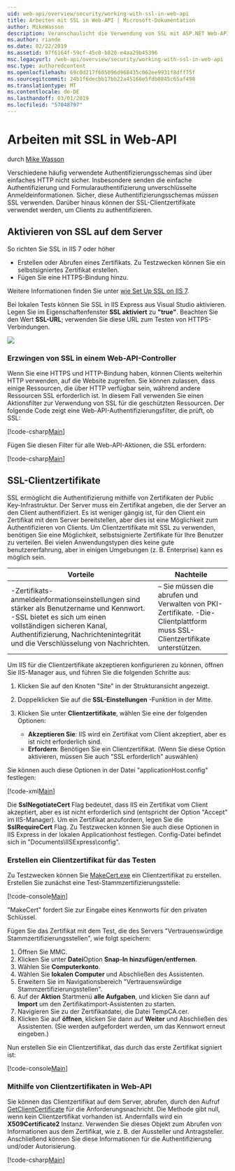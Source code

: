 ```yaml
---
uid: web-api/overview/security/working-with-ssl-in-web-api
title: Arbeiten mit SSL in Web-API | Microsoft-Dokumentation
author: MikeWasson
description: Veranschaulicht die Verwendung von SSL mit ASP.NET Web-API, einschließlich der Verwendung von SSL-Clientzertifikate.
ms.author: riande
ms.date: 02/22/2019
ms.assetid: 97f6164f-59cf-45c0-b820-e4aa29b45396
msc.legacyurl: /web-api/overview/security/working-with-ssl-in-web-api
msc.type: authoredcontent
ms.openlocfilehash: 69c0d217f605096d968435c062ee9931f8dff75f
ms.sourcegitcommit: 24b1f6decbb17bb22a45166e5fdb0845c65af498
ms.translationtype: MT
ms.contentlocale: de-DE
ms.lasthandoff: 03/01/2019
ms.locfileid: "57048797"
---
```

<a name="working-with-ssl-in-web-api"></a>Arbeiten mit SSL in Web-API
====================
durch [Mike Wasson](https://github.com/MikeWasson)

Verschiedene häufig verwendete Authentifizierungsschemas sind über einfaches HTTP nicht sicher. Insbesondere senden die einfache Authentifizierung und Formularauthentifizierung unverschlüsselte Anmeldeinformationen. Sicher, diese Authentifizierungsschemas *müssen* SSL verwenden. Darüber hinaus können der SSL-Clientzertifikate verwendet werden, um Clients zu authentifizieren.

## <a name="enabling-ssl-on-the-server"></a>Aktivieren von SSL auf dem Server

So richten Sie SSL in IIS 7 oder höher

- Erstellen oder Abrufen eines Zertifikats. Zu Testzwecken können Sie ein selbstsigniertes Zertifikat erstellen.
- Fügen Sie eine HTTPS-Bindung hinzu.

Weitere Informationen finden Sie unter [wie Set Up SSL on IIS 7](https://www.iis.net/learn/manage/configuring-security/how-to-set-up-ssl-on-iis).

Bei lokalen Tests können Sie SSL in IIS Express aus Visual Studio aktivieren. Legen Sie im Eigenschaftenfenster **SSL aktiviert** zu **"true"**. Beachten Sie den Wert **SSL-URL**; verwenden Sie diese URL zum Testen von HTTPS-Verbindungen.

![](working-with-ssl-in-web-api/_static/image1.png)

### <a name="enforcing-ssl-in-a-web-api-controller"></a>Erzwingen von SSL in einem Web-API-Controller

Wenn Sie eine HTTPS und HTTP-Bindung haben, können Clients weiterhin HTTP verwenden, auf die Website zugreifen. Sie können zulassen, dass einige Ressourcen, die über HTTP verfügbar sein, während andere Ressourcen SSL erforderlich ist. In diesem Fall verwenden Sie einen Aktionsfilter zur Verwendung von SSL für die geschützten Ressourcen. Der folgende Code zeigt eine Web-API-Authentifizierungsfilter, die prüft, ob SSL:

[!code-csharp[Main](working-with-ssl-in-web-api/samples/sample1.cs)]

Fügen Sie diesen Filter für alle Web-API-Aktionen, die SSL erfordern:

[!code-csharp[Main](working-with-ssl-in-web-api/samples/sample2.cs)]

## <a name="ssl-client-certificates"></a>SSL-Clientzertifikate

SSL ermöglicht die Authentifizierung mithilfe von Zertifikaten der Public Key-Infrastruktur. Der Server muss ein Zertifikat angeben, die der Server an den Client authentifiziert. Es ist weniger gängig ist, für den Client ein Zertifikat mit dem Server bereitstellen, aber dies ist eine Möglichkeit zum Authentifizieren von Clients. Um Clientzertifikate mit SSL zu verwenden, benötigen Sie eine Möglichkeit, selbstsignierte Zertifikate für Ihre Benutzer zu verteilen. Bei vielen Anwendungstypen dies keine gute benutzererfahrung, aber in einigen Umgebungen (z. B. Enterprise) kann es möglich sein.

| Vorteile | Nachteile |
| --- | --- |
| -Zertifikats-anmeldeinformationseinstellungen sind stärker als Benutzername und Kennwort. -SSL bietet es sich um einen vollständigen sicheren Kanal, Authentifizierung, Nachrichtenintegrität und die Verschlüsselung von Nachrichten. | – Sie müssen die abrufen und Verwalten von PKI-Zertifikate. -Die-Clientplattform muss SSL-Clientzertifikate unterstützen. |

Um IIS für die Clientzertifikate akzeptieren konfigurieren zu können, öffnen Sie IIS-Manager aus, und führen Sie die folgenden Schritte aus:

1. Klicken Sie auf den Knoten "Site" in der Strukturansicht angezeigt.
2. Doppelklicken Sie auf die **SSL-Einstellungen** -Funktion in der Mitte.
3. Klicken Sie unter **Clientzertifikate**, wählen Sie eine der folgenden Optionen: 

    - **Akzeptieren Sie**: IIS wird ein Zertifikat vom Client akzeptiert, aber es ist nicht erforderlich sind.
    - **Erfordern**: Benötigen Sie ein Clientzertifikat. (Wenn Sie diese Option aktivieren, müssen Sie auch "SSL erforderlich" auswählen)

Sie können auch diese Optionen in der Datei "applicationHost.config" festlegen:

[!code-xml[Main](working-with-ssl-in-web-api/samples/sample3.xml)]

Die **SslNegotiateCert** Flag bedeutet, dass IIS ein Zertifikat vom Client akzeptiert, aber es ist nicht erforderlich sind (entspricht der Option "Accept" im IIS-Manager). Um ein Zertifikat anzufordern, legen Sie die **SslRequireCert** Flag. Zu Testzwecken können Sie auch diese Optionen in IIS Express in der lokalen Applicationhost festlegen. Config-Datei befindet sich in "Documents\IISExpress\config".

### <a name="creating-a-client-certificate-for-testing"></a>Erstellen ein Clientzertifikat für das Testen

Zu Testzwecken können Sie [MakeCert.exe](/windows/desktop/SecCrypto/makecert) ein Clientzertifikat zu erstellen. Erstellen Sie zunächst eine Test-Stammzertifizierungsstelle:

[!code-console[Main](working-with-ssl-in-web-api/samples/sample4.cmd)]

"MakeCert" fordert Sie zur Eingabe eines Kennworts für den privaten Schlüssel.

Fügen Sie das Zertifikat mit dem Test, die des Servers "Vertrauenswürdige Stammzertifizierungsstellen", wie folgt speichern:

1. Öffnen Sie MMC.
2. Klicken Sie unter **Datei**Option **Snap-In hinzufügen/entfernen**.
3. Wählen Sie **Computerkonto**.
4. Wählen Sie **lokalen Computer** und Abschließen des Assistenten.
5. Erweitern Sie im Navigationsbereich "Vertrauenswürdige Stammzertifizierungsstellen".
6. Auf der **Aktion** Startmenü **alle Aufgaben**, und klicken Sie dann auf **Import** um den Zertifikatimport-Assistenten zu starten.
7. Navigieren Sie zu der Zertifikatdatei, die Datei TempCA.cer.
8. Klicken Sie auf **öffnen**, klicken Sie dann auf **Weiter** und Abschließen des Assistenten. (Sie werden aufgefordert werden, um das Kennwort erneut eingeben.)

Nun erstellen Sie ein Clientzertifikat, das durch das erste Zertifikat signiert ist:

[!code-console[Main](working-with-ssl-in-web-api/samples/sample5.cmd)]

### <a name="using-client-certificates-in-web-api"></a>Mithilfe von Clientzertifikaten in Web-API

Sie können das Clientzertifikat auf dem Server, abrufen, durch den Aufruf [GetClientCertificate](https://msdn.microsoft.com/library/system.net.http.httprequestmessageextensions.getclientcertificate.aspx) für die Anforderungsnachricht. Die Methode gibt null, wenn kein Clientzertifikat vorhanden ist. Andernfalls wird ein **X509Certificate2** Instanz. Verwenden Sie dieses Objekt zum Abrufen von Informationen aus dem Zertifikat, wie z. B. der Aussteller und Antragsteller. Anschließend können Sie diese Informationen für die Authentifizierung und/oder Autorisierung.

[!code-csharp[Main](working-with-ssl-in-web-api/samples/sample6.cs)]
